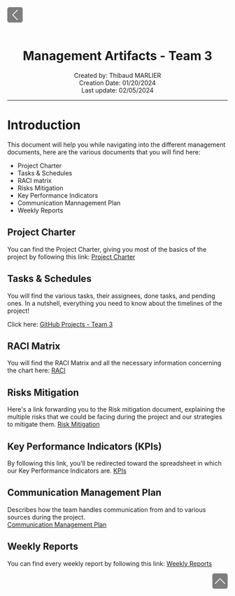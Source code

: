 <div> <a href="./"><img src="../img/functional_specifications/back2.png" width="35px"></a>
</div>

<br>

<h1 align="center"> Management Artifacts - Team 3 </h1>

<p align="center">
Created by: Thibaud MARLIER <br> Creation Date: 01/20/2024 <br> Last update: 02/05/2024
</p>

___

# Introduction

This document will help you while navigating into the different management documents, here are the various documents that you will find here:

- Project Charter
- Tasks & Schedules
- RACI matrix
- Risks Mitigation
- Key Performance Indicators
- Communication Mannagement Plan
- Weekly Reports

## Project Charter

You can find the Project Charter, giving you most of the basics of the project by following this link: [Project Charter](https://github.com/algosup/2023-2024-project-3-virtual-processor-team-3/blob/main/documents/Management/project_charter/project_charter.md)

## Tasks & Schedules

You will find the various tasks, their assignees, done tasks, and pending ones. In a nutshell, everything you need to know about the timelines of the project!

Click here: [GitHub Projects - Team 3](https://github.com/users/Biohazardyee/projects/2/views/2)

## RACI Matrix

You will find the RACI Matrix and all the necessary information concerning the chart here: [RACI](https://github.com/algosup/2023-2024-project-3-virtual-processor-team-3/blob/main/documents/Management/raci_chart/RACI.md)

## Risks Mitigation

Here's a link forwarding you to the Risk mitigation document, explaining the multiple risks that we could be facing during the project and our strategies to mitigate them.
[Risk Mitigation](https://github.com/algosup/2023-2024-project-3-virtual-processor-team-3/blob/main/documents/Management/risk_mitigation/risk_mitigation.md)

## Key Performance Indicators (KPIs)

By following this link, you'll be redirected toward the spreadsheet in which our Key Performance Indicators are.
[KPIs](https://docs.google.com/spreadsheets/d/1_e3KZmQ_rL7N9RfHELOPWwakPeHL5rIRIHAhU5QM1bc/edit#gid=704615476)

## Communication Management Plan

Describes how the team handles communication from and to various sources during the project. \
[Communication Management Plan](https://github.com/algosup/2023-2024-project-3-virtual-processor-team-3/blob/main/documents/Management/communication_management/communication_management_plan.md)

## Weekly Reports

You can find every weekly report by following this link: [Weekly Reports](https://github.com/algosup/2023-2024-project-3-virtual-processor-team-3/blob/main/documents/Management/weekly_report/cumulative.md)

<div align="right"><a href="#introduction"><img src="../img/functional_specifications/back.png" width="35px"></a></div>
